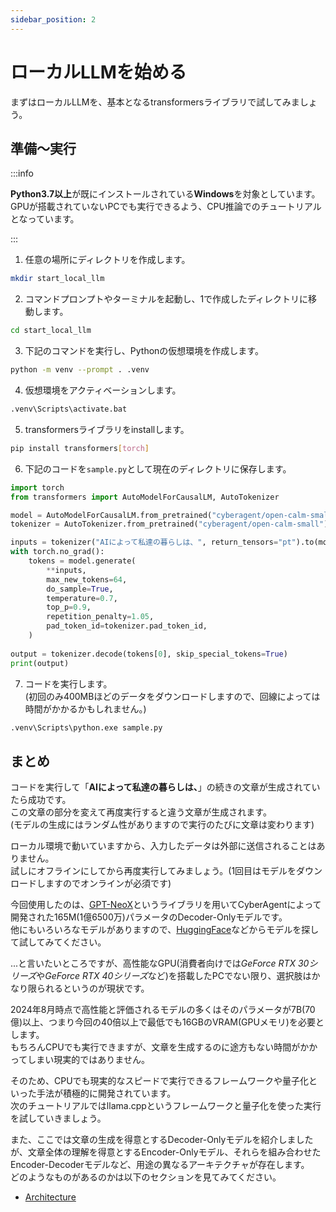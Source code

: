 ```yaml
---
sidebar_position: 2
---
```


# ローカルLLMを始める
まずはローカルLLMを、基本となるtransformersライブラリで試してみましょう。

## 準備～実行
:::info

**Python3.7以上**が既にインストールされている**Windows**を対象としています。\
GPUが搭載されていないPCでも実行できるよう、CPU推論でのチュートリアルとなっています。

:::

1. 任意の場所にディレクトリを作成します。
```bash
mkdir start_local_llm
```

2. コマンドプロンプトやターミナルを起動し、1で作成したディレクトリに移動します。
```bash
cd start_local_llm
```

3. 下記のコマンドを実行し、Pythonの仮想環境を作成します。
```bash
python -m venv --prompt . .venv
```

4. 仮想環境をアクティベーションします。
```bash
.venv\Scripts\activate.bat
```

5. transformersライブラリをinstallします。
```bash
pip install transformers[torch]
```

6. 下記のコードを`sample.py`として現在のディレクトリに保存します。
```python
import torch
from transformers import AutoModelForCausalLM, AutoTokenizer

model = AutoModelForCausalLM.from_pretrained("cyberagent/open-calm-small", torch_dtype=torch.float16)
tokenizer = AutoTokenizer.from_pretrained("cyberagent/open-calm-small")

inputs = tokenizer("AIによって私達の暮らしは、", return_tensors="pt").to(model.device)
with torch.no_grad():
    tokens = model.generate(
        **inputs,
        max_new_tokens=64,
        do_sample=True,
        temperature=0.7,
        top_p=0.9,
        repetition_penalty=1.05,
        pad_token_id=tokenizer.pad_token_id,
    )
    
output = tokenizer.decode(tokens[0], skip_special_tokens=True)
print(output)
```

7. コードを実行します。\
(初回のみ400MBほどのデータをダウンロードしますので、回線によっては時間がかかるかもしれません。)
```bash
.venv\Scripts\python.exe sample.py
```

## まとめ
コードを実行して「**AIによって私達の暮らしは、**」の続きの文章が生成されていたら成功です。\
この文章の部分を変えて再度実行すると違う文章が生成されます。\
(モデルの生成にはランダム性がありますので実行のたびに文章は変わります)

ローカル環境で動いていますから、入力したデータは外部に送信されることはありません。\
試しにオフラインにしてから再度実行してみましょう。(1回目はモデルをダウンロードしますのでオンラインが必須です)

今回使用したのは、[GPT-NeoX](https://github.com/EleutherAI/gpt-neox)というライブラリを用いてCyberAgentによって開発された165M(1億6500万)パラメータのDecoder-Onlyモデルです。\
他にもいろいろなモデルがありますので、[HuggingFace](https://huggingface.co/)などからモデルを探して試してみてください。

...と言いたいところですが、高性能なGPU(消費者向けでは*GeForce RTX 30シリーズ*や*GeForce RTX 40シリーズ*など)を搭載したPCでない限り、選択肢はかなり限られるというのが現状です。

2024年8月時点で高性能と評価されるモデルの多くはそのパラメータが7B(70億)以上、つまり今回の40倍以上で最低でも16GBのVRAM(GPUメモリ)を必要とします。\
もちろんCPUでも実行できますが、文章を生成するのに途方もない時間がかかってしまい現実的ではありません。

そのため、CPUでも現実的なスピードで実行できるフレームワークや量子化といった手法が積極的に開発されています。\
次のチュートリアルではllama.cppというフレームワークと量子化を使った実行を試していきましょう。

また、ここでは文章の生成を得意とするDecoder-Onlyモデルを紹介しましたが、文章全体の理解を得意とするEncoder-Onlyモデル、それらを組み合わせたEncoder-Decoderモデルなど、用途の異なるアーキテクチャが存在します。\
どのようなものがあるのかは以下のセクションを見てみてください。
- [Architecture](/docs/category/architecture/)
